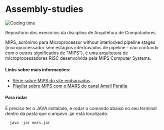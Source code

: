 # Assembly-studies

![Coding time](https://media.giphy.com/media/pUYYDffTOBUnS/giphy.gif)

Repositório dos exercícios da disciplina de Arquitetura de Computadores

MIPS, acrônimo para Microprocessor without interlocked pipeline stages (microprocessador sem estágios intertravados de pipeline - não confundir com o outros significados de "MIPS"), é uma arquitetura de microprocessadores RISC desenvolvida pela MIPS Computer Systems. 

#### Links sobre mais informações:

- [Série sobre MIPS do site embarcados](https://www.embarcados.com.br/arquitetura-de-conjunto-de-instrucoes-mips/)
- [Playlist sobre MIPS com o MARS do canal Amell Peralta](https://www.youtube.com/playlist?list=PL5b07qlmA3P6zUdDf-o97ddfpvPFuNa5A)

#### Para rodar

  É preciso ter o JAVA instalado, e rodar o comando abaixo no seu terminal dentro da pasta que o arquivo .jar está localizado.
  
```
  java -jar mars.jar
```
